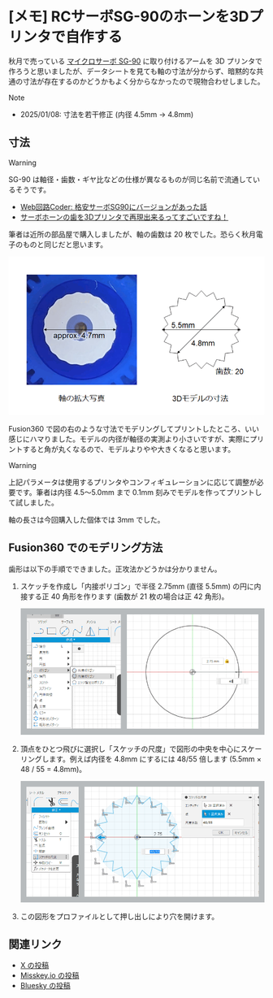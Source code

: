 # [メモ] RCサーボSG-90のホーンを3Dプリンタで自作する

秋月で売っている [マイクロサーボ SG-90](https://akizukidenshi.com/catalog/g/g108761/) に取り付けるアームを 3D プリンタで作ろうと思いましたが、データシートを見ても軸の寸法が分からず、暗黙的な共通の寸法が存在するのかどうかもよく分からなかったので現物合わせしました。

> [!NOTE]
> - 2025/01/08: 寸法を若干修正 (内径 4.5mm → 4.8mm)

## 寸法

> [!WARNING]
> SG-90 は軸径・歯数・ギヤ比などの仕様が異なるものが同じ名前で流通しているそうです。
> 
> - [Web回路Coder: 格安サーボSG90にバージョンがあった話](https://aoica.blogspot.com/2017/03/sg90.html)
> - [サーボホーンの歯を3Dプリンタで再現出来るってすごいですね！](https://burariweb.info/gadget/3d-printer/sg90-servo-horn-modeling.html)
> 
> 筆者は近所の部品屋で購入しましたが、軸の歯数は 20 枚でした。恐らく秋月電子のものと同じだと思います。

![](./dimension.png)

Fusion360 で図の右のような寸法でモデリングしてプリントしたところ、いい感じにハマりました。モデルの内径が軸径の実測より小さいですが、実際にプリントすると角が丸くなるので、モデルよりやや大きくなると思います。

> [!WARNING]
> 上記パラメータは使用するプリンタやコンフィギュレーションに応じて調整が必要です。筆者は内径 4.5～5.0mm まで 0.1mm 刻みでモデルを作ってプリントして試しました。

軸の長さは今回購入した個体では 3mm でした。

## Fusion360 でのモデリング方法

歯形は以下の手順でできました。正攻法かどうかは分かりません。

1. スケッチを作成し「内接ポリゴン」で半径 2.75mm (直径 5.5mm) の円に内接する正 40 角形を作ります (歯数が 21 枚の場合は正 42 角形)。

    ![](./ss00_make_polygon.png)

2. 頂点をひとつ飛びに選択し「スケッチの尺度」で図形の中央を中心にスケーリングします。例えば内径を 4.8mm にするには 48/55 倍します (5.5mm × 48 / 55 = 4.8mm)。

    ![](./ss10_scaling.png)

3. この図形をプロファイルとして押し出しにより穴を開けます。

## 関連リンク

- [X の投稿](https://x.com/shapoco/status/1865586153002590515)
- [Misskey.io の投稿](https://misskey.io/notes/a1ik7qeki43501nd)
- [Bluesky の投稿](https://bsky.app/profile/shapoco.net/post/3lcr6owk37s2y)
